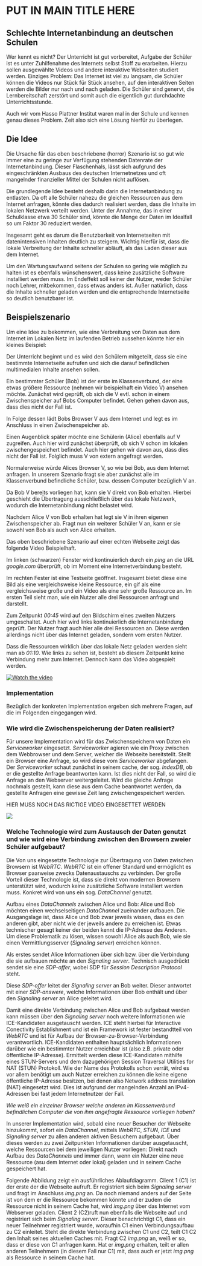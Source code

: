 # PUT IN MAIN TITLE HERE

## Schlechte Internetanbindung an deutschen Schulen
Wer kennt es nicht? Der Unterricht ist gut vorbereitet, Aufgabe der Schüler ist es unter Zuhilfenahme des Internets selbst Stoff zu erarbeiten. Hierzu sollen ausgewählte Videos und andere interaktive Webseiten studiert werden. Einziges Problem: Das Internet ist viel zu langsam, die Schüler können die Videos nur Stück für Stück ansehen, auf den interaktiven Seiten werden die Bilder nur nach und nach geladen. Die Schüler sind genervt, die Lernbereitschaft zerstört und somit auch die eigentlich gut durchdachte Unterrichtsstunde. 

Auch wir vom Hasso Plattner Institut waren mal in der Schule und kennen genau dieses Problem. Zeit also sich eine Lösung hierfür zu überlegen. 

## Die Idee
Die Ursache für das oben beschriebene (horror) Szenario ist so gut wie immer eine zu geringe zur Verfügung stehenden Datenrate der Internetanbindung. Dieser Flaschenhals, lässt sich aufgrund des eingeschränkten Ausbaus des deutschen Internetnetzes und oft mangelnder finanzieller Mittel der Schulen nicht auflösen. 

Die grundlegende Idee besteht deshalb darin die Internetanbindung zu entlasten. Da oft alle Schüler nahezu die gleichen Ressourcen aus dem Internet anfragen, könnte dies dadurch realisiert werden, dass die Inhalte im lokalen Netzwerk verteilt werden. Unter der Annahme, das in einer Schulklasse etwa 30 Schüler sind, könnte die Menge der Daten im Idealfall so um Faktor 30 reduziert werden. 

Insgesamt geht es darum die Benutzbarkeit von Internetseiten mit datenintensiven Inhalten deutlich zu steigern. Wichtig hierfür ist, dass die lokale Verbreitung der Inhalte schneller abläuft, als das Laden dieser aus dem Internet. 

Um den Wartungsaufwand seitens der Schulen so gering wie möglich zu halten ist es ebenfalls wünschenswert, dass keine zusätzliche Software installiert werden muss. Im Endeffekt soll keiner der Nutzer, weder Schüler noch Lehrer,  mitbekommen, dass etwas anders ist. Außer natürlich, dass die Inhalte schneller geladen werden und die entsprechende Internetseite so deutlich benutzbarer ist.

## Beispielszenario
Um eine Idee zu bekommen, wie eine Verbreitung von Daten aus dem Internet im Lokalen Netz im laufenden Betrieb aussehen könnte hier ein kleines Beispiel:

Der Unterricht beginnt und es wird den Schülern mitgeteilt, dass sie eine bestimmte Internetseite aufrufen und sich die darauf befindlichen multimedialen Inhalte ansehen sollen.

Ein bestimmter Schüler (Bob) ist der erste im Klassenverbund, der eine etwas größere Ressource (nehmen wir beispielhaft ein Video V) ansehen möchte. 
Zunächst wird geprüft, ob sich die V evtl. schon in einem Zwischenspeicher auf Bobs Computer befindet. Gehen gehen davon aus, dass dies nicht der Fall ist.

In Folge dessen lädt Bobs Browser V aus dem Internet und legt es im Anschluss in einen Zwischenspeicher ab. 

Einen Augenblick später möchte eine Schülerin (Alice) ebenfalls auf V zugreifen. Auch hier wird zunächst überprüft, ob sich V schon im lokalen  zwischengespeichert befindet. Auch hier gehen wir davon aus, dass dies nicht der Fall ist. Folglich muss V von extern angefragt werden. 

Normalerweise würde Alices Browser V, so wie bei Bob, aus dem Internet anfragen. In unserem Szenario fragt sie aber zunächst alle im Klassenverbund befindliche Schüler, bzw. dessen Computer bezüglich V an.

Da Bob V bereits vorliegen hat, kann sie V direkt von Bob erhalten. Hierbei geschieht die Übertragung ausschließlich über das lokale Netzwerk, wodurch die Internetanbindung nicht belastet wird.

Nachdem Alice V von Bob erhalten hat legt sie V in ihren eigenen Zwischenspeicher ab. Fragt nun ein weiterer Schüler V an, kann er sie sowohl von Bob als auch von Alice erhalten. 

Das oben beschriebene Szenario auf einer echten Webseite zeigt das folgende Video Beispielhaft. 

Im linken (schwarzen) Fenster wird kontinuierlich durch ein *ping* an die URL *google.com* überprüft, ob im Moment eine Internetverbindung besteht. 

Im rechten Fester ist eine Testseite geöffnet. Insgesamt bietet diese eine Bild als eine vergleichsweise kleine Ressource, ein gif als eine vergleichsweise große und ein Video als eine sehr große Ressource an. 
Im ersten Teil sieht man, wie ein Nutzer alle drei Ressourcen anfragt und darstellt. 

Zum Zeitpunkt *00:45* wird auf den Bildschirm eines zweiten Nutzers umgeschaltet. Auch hier wird links kontinuierlich die Internetanbindung geprüft. Der Nutzer fragt auch hier alle drei Ressourcen an. Diese werden allerdings nicht über das Internet geladen, sondern vom ersten Nutzer. 

Dass die Ressourcen wirklich über das lokale Netz geladen werden sieht man ab *01:10*. Wie links zu sehen ist, besteht ab diesem Zeitpunkt keine Verbindung mehr zum Internet. Dennoch kann das Video abgespielt werden.  

[![Watch the video](https://raw.github.com/GabLeRoux/WebMole/master/ressources/WebMole_Youtube_Video.png)](http://youtu.be/vt5fpE0bzSY)

### Implementation
Bezüglich der konkreten Implementation ergeben sich mehrere Fragen, auf die im Folgenden eingegangen wird. 

### Wie wird die Zwischenspeicherung der Daten realisiert?
Für unsere Implementation wird für das Zwischenspeichern von Daten ein *Serviceworker* eingesetzt. *Serviceworker* agieren wie ein Proxy zwischen dem Webbrowser und dem Server, welcher die Webseite bereitstellt.
Stellt ein Browser eine Anfrage, so wird diese vom *Serviceworker* abgefangen. Der *Serviceworker* schaut zunächst in seinem cache, der sog. *IndexDB*, ob er die gestellte Anfrage beantworten kann. Ist dies nicht der Fall, so wird die Anfrage an den Webserver weitergeleitet. Wird die gleiche Anfrage nochmals gestellt, kann diese aus dem Cache beantwortet werden, da gestellte Anfragen eine gewisse Zeit lang zwischengespeichert werden. 

HIER MUSS NOCH DAS RICTIGE VIDEO EINGEBETTET WERDEN

<img src="./ServiceWorker.svg">


### Welche Technologie wird zum Austausch der Daten genutzt und wie wird eine Verbindung zwischen den Browsern zweier Schüler aufgebaut?

Die Von uns eingesetzte Technologie zur Übertragung von Daten zwischen Browsern ist *WebRTC*. *WebRTC* ist ein offener Standard und ermöglicht es Browser paarweise zwecks Datenaustauschs zu verbinden. Der große Vorteil dieser Technologie ist, dass sie direkt von modernen Browsern unterstützt wird, wodurch keine zusätzliche Software installiert werden muss. Konkret wird von uns ein sog. *DataChannel* genutzt.

Aufbau eines *DataChannels* zwischen Alice und Bob:
Alice und Bob möchten einen wechselseitigen *DataChannel* zueinander aufbauen. Die Ausgangslage ist, dass Alice und Bob zwar jeweils wissen, dass es den anderen gibt, aber nicht wie der jeweils andere zu erreichen ist. Etwas technischer gesagt keiner der beiden kennt die IP-Adresse des Anderen. Um diese Problematik zu lösen, wissen sowohl Alice als auch Bob, wie sie einen Vermittlungsserver (*Signaling server*) erreichen können. 

Als erstes sendet Alice Informationen über sich bzw. über die Verbindung die sie aufbauen möchte an den *Signaling server*. Technisch ausgedrückt sendet sie eine *SDP-offer*, wobei SDP für *Session Description Protocol* steht. 

Diese *SDP-offer* leitet der *Signaling server* an Bob weiter. Dieser antwortet mit einer *SDP-answere*, welche Informationen über Bob enthält und über den *Signaling server* an Alice geleitet wird. 

Damit eine direkte Verbindung zwischen Alice und Bob aufgebaut werden kann müssen über den *Signaling server* noch weitere Informationen wie ICE-Kandidaten ausgetauscht werden. ICE steht hierbei für Interactive Conectivity Establishment und ist ein Framework ist fester bestandtteil von *WebRTC* und ist für Aufbau der Browser-zu-Browser-Verbindung verantwortlich. ICE-Kandidaten enthalten hauptsächlich Informationen darüber wie ein bestimmter Nutzer erreichbar ist (also z.B. private oder öffentliche IP-Adresse). Ermittelt werden diese ICE-Kandidaten mithilfe eines STUN-Servers und dem dazugehörigen Session Traversal Utilities for NAT (STUN) Protokoll. Wie der Name des Protokolls schon verrät, wird es vor allem benötigt um auch Nutzer erreichen zu können die keine eigene öffentliche IP-Adresse besitzen, bei denen also Network address translation (NAT) eingesetzt wird. Dies ist aufgrund der mangelnden Anzahl an IPv4-Adressen bei fast jedem Internetnutzer der Fall. 

*Wie weiß ein einzelner Browser welche anderen im Klassenverbund befindlichen Computer die von ihm angefragte Ressource vorliegen haben?*

In unserer Implementation wird, sobald eine neuer Besucher der Webseite hinzukommt, sofort ein *DataChannel*, mittels *WebRTC*, *STUN*, *ICE* und *Signaling server* zu allen anderen aktiven Besuchern aufgebaut. 
Über dieses werden zu zwei Zeitpunkten Informationen darüber ausgetauscht, welche Ressourcen bei dem jeweiligen Nutzer vorliegen: Direkt nach Aufbau des *DataChannels* und immer dann, wenn ein Nutzer eine neue Ressource (asu dem Internet oder lokal) geladen und in seinem Cache gespeichert hat.

Folgende Abbildung zeigt ein ausführliches Ablaufdiagramm.
Client 1 (C1) ist der erste der die Webseite aufruft. Er registriert sich beim *Signaling server* und fragt im Anschluss *img.png* an. Da noch niemand anders auf der Seite ist von dem er die Ressource bekommen könnte und er zudem die Ressource nicht in seinem Cache hat, wird *img.png* über das Internet vom Webserver geladen. 
Client 2 (C2)ruft nun ebenfalls die Webseite auf und registriert sich beim *Signaling server*. Dieser benachrichtigt C1, dass ein neuer Teilnehmer registriert wurde, woraufhin C1 einen Verbindungsaufbau zu C2 einleitet. Steht die direkte Verbindung zwischen C1 und C2, teilt C1 C2 den Inhalt seines aktuellen Caches mit. Fragt C2 *img.png* an, weiß er so, dass er diese von C1 anfragen kann. Hat er *img.png* erhalten, teilt er allen anderen Teilnehmern (in diesem Fall nur C1) mit, dass auch er jetzt *img.png* als Ressource in seinem Cache hat.
